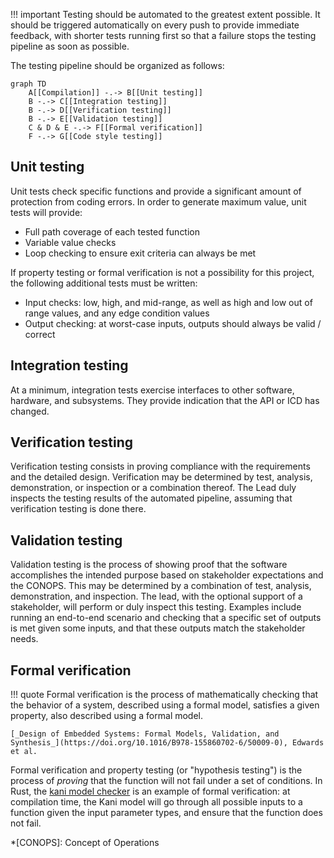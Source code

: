 !!! important
    Testing should be automated to the greatest extent possible. It should be triggered automatically on every push to provide immediate feedback, with shorter tests running first so that a failure stops the testing pipeline as soon as possible.
    
The testing pipeline should be organized as follows:

```mermaid
graph TD
    A[[Compilation]] -.-> B[[Unit testing]]
    B -.-> C[[Integration testing]]
    B -.-> D[[Verification testing]]
    B -.-> E[[Validation testing]]
    C & D & E -.-> F[[Formal verification]]
    F -.-> G[[Code style testing]]
```

## Unit testing

Unit tests check specific functions and provide a significant amount of protection from coding errors. In order to generate maximum value, unit tests will provide:

+ Full path coverage of each tested function
+ Variable value checks
+ Loop checking to ensure exit criteria can always be met

If property testing or formal verification is not a possibility for this project, the following additional tests must be written:

+ Input checks: low, high, and mid-range, as well as high and low out of range values, and any edge condition values
+ Output checking: at worst-case inputs, outputs should always be valid / correct

## Integration testing

At a minimum, integration tests exercise interfaces to other software, hardware, and subsystems. They provide indication that the API or ICD has changed.

## Verification testing

Verification testing consists in proving compliance with the requirements and the detailed design. Verification may be determined by test, analysis, demonstration, or inspection or a combination thereof. The Lead duly inspects the testing results of the automated pipeline, assuming that verification testing is done there.

## Validation testing

Validation testing is the process of showing proof that the software accomplishes the intended purpose based on stakeholder expectations and the CONOPS. This may be determined by a combination of test, analysis, demonstration, and inspection. The lead, with the optional support of a stakeholder, will perform or duly inspect this testing. Examples include running an end-to-end scenario and checking that a specific set of outputs is met given some inputs, and that these outputs match the stakeholder needs.

## Formal verification

!!! quote 
    Formal verification is the process of mathematically checking that the behavior of a system, described using a formal model, satisfies a given property, also described using a formal model.
    
    [_Design of Embedded Systems: Formal Models, Validation, and Synthesis_](https://doi.org/10.1016/B978-155860702-6/50009-0), Edwards et al.

Formal verification and property testing (or "hypothesis testing") is the process of _proving_ that the function will not fail under a set of conditions. In Rust, the [kani model checker](https://model-checking.github.io/kani/) is an example of formal verification: at compilation time, the Kani model will go through all possible inputs to a function given the input parameter types, and ensure that the function does not fail.

*[CONOPS]: Concept of Operations